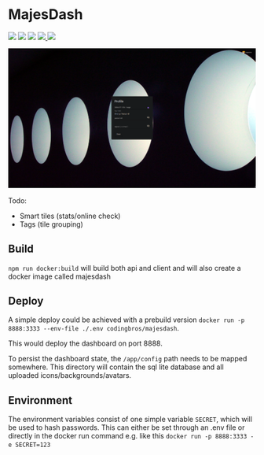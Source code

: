 # MajesDash

<p>
  <img src="https://img.shields.io/docker/v/codingbros/majesdash.svg">
  <img src="https://img.shields.io/docker/image-size/codingbros/majesdash.svg">
  <img src="https://img.shields.io/docker/pulls/codingbros/majesdash.svg">
  <a href="https://github.com/majesnix/majesdash/actions/workflows/test-and-bump.yml">
    <img src="https://github.com/majesnix/majesdash/actions/workflows/test-and-bump.yml/badge.svg">
  </a>
  <a href="https://github.com/majesnix/majesdash/actions/workflows/publish.yml">
    <img src="https://github.com/majesnix/majesdash/actions/workflows/publish.yml/badge.svg">
  </a>
</p>

![demo](./.github/demo.png)


Todo:

- Smart tiles (stats/online check)
- Tags (tile grouping)

## Build

`npm run docker:build` will build both api and client and will also create a docker image called majesdash

## Deploy

A simple deploy could be achieved with a prebuild version `docker run -p 8888:3333 --env-file ./.env codingbros/majesdash`.

This would deploy the dashboard on port 8888.

To persist the dashboard state, the `/app/config` path needs to be mapped somewhere. This directory will contain the sql lite database and all uploaded icons/backgrounds/avatars.

## Environment

The environment variables consist of one simple variable `SECRET`, which will be used to hash passwords. This can either be set through an .env file or directly in the docker run command e.g. like this `docker run -p 8888:3333 -e SECRET=123`
